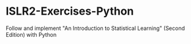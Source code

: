 # ISLR2-Exercises-Python
Follow and implement "An Introduction to Statistical Learning" (Second Edition) with Python
